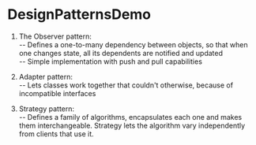 # DesignPatternsDemo
1. The Observer pattern: <br/>
-- Defines a one-to-many dependency between objects, so that when one changes state, all its dependents are notified and updated <br/>
-- Simple implementation with push and pull capabilities

2. Adapter pattern:<br/>
-- Lets classes work together that couldn't otherwise, because of incompatible interfaces

3. Strategy pattern:<br/>
-- Defines a family of algorithms, encapsulates each one and makes them interchangeable. Strategy lets the algorithm vary independently from clients that use it.
